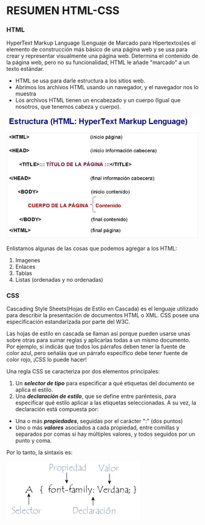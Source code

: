 # RESUMEN HTML-CSS

### HTML   
HyperText Markup Language (Lenguaje de Marcado para Hipertextos)es el elemento de construcción más básico de una página web y se usa para crear y representar visualmente una página web. Determina el contenido de la página web, pero no su funcionalidad, HTML le añade "marcado" a un texto estándar.

- HTML se usa para darle estructura a los sitios web.
- Abrimos los archivos HTML usando un navegador, y el navegador nos lo muestra
- Los archivos HTML tienen un encabezado <head> y un cuerpo <body> (Igual que nosotros, que tenemos cabeza y cuerpo).



![Sintaxis HTML](img/HTMLsintaxis.png "Sintaxis HTML")


Enlistamos algunas de las cosas que podemos agregar a los HTML:


1. Imagenes
2. Enlaces
3. Tablas
4. Listas (ordenadas y no ordenadas)

### CSS

Cascading Style Sheets(Hojas de Estilo en Cascada) es el lenguaje utilizado para describir la presentación de documentos HTML o XML. CSS posee una especificación estandarizada por parte del W3C.

Las hojas de estilo en cascada se llaman así porque pueden usarse unas sobre otras para sumar reglas y aplicarlas todas a un mismo documento. Por ejemplo, si indicás que todos los párrafos deben tener la fuente de color azul, pero señalás que un párrafo específico debe tener fuente de color rojo, ¡CSS lo puede hacer!

Una regla CSS se caracteriza por dos elementos principales:

1. Un ***selector de tipo*** para especificar a qué etiquetas del documento se aplica el estilo.
2. Una ***declaración de estilo***, que se define entre paréntesis, para especificar qué estilo aplicar a las etiquetas seleccionadas. A su vez, la declaración está compuesta por:

  - Una o más ***propiedades***, seguidas por el carácter ":" (dos puntos)
  - Uno o más ***valores*** asociados a cada propiedad, entre comillas y separados por comas si hay múltiples valores, y todos seguidos por un punto y coma.

Por lo tanto, la sintaxis es:

![Sintaxis CSS](img/csssintaxis.png "Sintaxis CSS")
